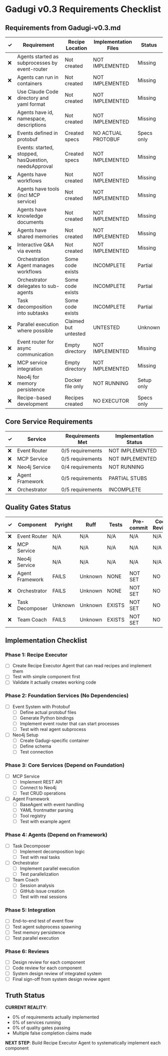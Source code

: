 # Gadugi v0.3 Requirements Checklist

## Requirements from Gadugi-v0.3.md

| ✓ | Requirement | Recipe Location | Implementation Files | Status |
|---|------------|-----------------|---------------------|---------|
| ❌ | Agents started as subprocesses by event-router | Not created | NOT IMPLEMENTED | Missing |
| ❌ | Agents can run in containers | Not created | NOT IMPLEMENTED | Missing |
| ❌ | Use Claude Code directory and yaml format | Not created | NOT IMPLEMENTED | Missing |
| ❌ | Agents have id, namespace, descriptions | Not created | NOT IMPLEMENTED | Missing |
| ❌ | Events defined in protobuf | Created specs | NO ACTUAL PROTOBUF | Specs only |
| ❌ | Events: started, stopped, hasQuestion, needsApproval | Created specs | NOT IMPLEMENTED | Missing |
| ❌ | Agents have workflows | Not created | NOT IMPLEMENTED | Missing |
| ❌ | Agents have tools (incl MCP service) | Not created | NOT IMPLEMENTED | Missing |
| ❌ | Agents have knowledge documents | Not created | NOT IMPLEMENTED | Missing |
| ❌ | Agents have shared memories | Not created | NOT IMPLEMENTED | Missing |
| ❌ | Interactive Q&A via events | Not created | NOT IMPLEMENTED | Missing |
| ❌ | Orchestration Agent manages workflows | Some code exists | INCOMPLETE | Partial |
| ❌ | Orchestrator delegates to sub-agents | Some code exists | INCOMPLETE | Partial |
| ❌ | Task decomposition into subtasks | Some code exists | INCOMPLETE | Partial |
| ❌ | Parallel execution where possible | Claimed but untested | UNTESTED | Unknown |
| ❌ | Event router for async communication | Empty directory | NOT IMPLEMENTED | Missing |
| ❌ | MCP service integration | Empty directory | NOT IMPLEMENTED | Missing |
| ❌ | Neo4j for memory persistence | Docker file only | NOT RUNNING | Setup only |
| ❌ | Recipe-based development | Recipes created | NO EXECUTOR | Specs only |

## Core Service Requirements

| ✓ | Service | Requirements Met | Implementation Status |
|---|---------|-----------------|----------------------|
| ❌ | Event Router | 0/5 requirements | NOT IMPLEMENTED |
| ❌ | MCP Service | 0/5 requirements | NOT IMPLEMENTED |
| ❌ | Neo4j Service | 0/4 requirements | NOT RUNNING |
| ❌ | Agent Framework | 0/5 requirements | PARTIAL STUBS |
| ❌ | Orchestrator | 0/5 requirements | INCOMPLETE |

## Quality Gates Status

| ✓ | Component | Pyright | Ruff | Tests | Pre-commit | Code Review | System Review |
|---|-----------|---------|------|-------|------------|-------------|---------------|
| ❌ | Event Router | N/A | N/A | N/A | N/A | N/A | N/A |
| ❌ | MCP Service | N/A | N/A | N/A | N/A | N/A | N/A |
| ❌ | Neo4j Service | N/A | N/A | N/A | N/A | N/A | N/A |
| ❌ | Agent Framework | FAILS | Unknown | NONE | NOT SET | NO | NO |
| ❌ | Orchestrator | FAILS | Unknown | NONE | NOT SET | NO | NO |
| ❌ | Task Decomposer | Unknown | Unknown | EXISTS | NOT SET | NO | NO |
| ❌ | Team Coach | FAILS | Unknown | EXISTS | NOT SET | NO | NO |

## Implementation Checklist

### Phase 1: Recipe Executor
- [ ] Create Recipe Executor Agent that can read recipes and implement them
- [ ] Test with simple component first
- [ ] Validate it actually creates working code

### Phase 2: Foundation Services (No Dependencies)
- [ ] Event System with Protobuf
  - [ ] Define actual protobuf files
  - [ ] Generate Python bindings
  - [ ] Implement event router that can start processes
  - [ ] Test with real agent subprocess
- [ ] Neo4j Setup
  - [ ] Create Gadugi-specific container
  - [ ] Define schema
  - [ ] Test connection

### Phase 3: Core Services (Depend on Foundation)
- [ ] MCP Service
  - [ ] Implement REST API
  - [ ] Connect to Neo4j
  - [ ] Test CRUD operations
- [ ] Agent Framework
  - [ ] BaseAgent with event handling
  - [ ] YAML frontmatter parsing
  - [ ] Tool registry
  - [ ] Test with example agent

### Phase 4: Agents (Depend on Framework)
- [ ] Task Decomposer
  - [ ] Implement decomposition logic
  - [ ] Test with real tasks
- [ ] Orchestrator
  - [ ] Implement parallel execution
  - [ ] Test parallelization
- [ ] Team Coach
  - [ ] Session analysis
  - [ ] GitHub issue creation
  - [ ] Test with real sessions

### Phase 5: Integration
- [ ] End-to-end test of event flow
- [ ] Test agent subprocess spawning
- [ ] Test memory persistence
- [ ] Test parallel execution

### Phase 6: Reviews
- [ ] Design review for each component
- [ ] Code review for each component
- [ ] System design review of integrated system
- [ ] Final sign-off from system design review agent

## Truth Status

**CURRENT REALITY**: 
- 0% of requirements actually implemented
- 0% of services running
- 0% of quality gates passing
- Multiple false completion claims made

**NEXT STEP**: Build Recipe Executor Agent to systematically implement each component